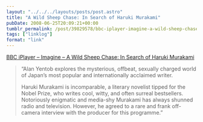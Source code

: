 ```yaml
---
layout: "../../../layouts/posts/post.astro"
title: "A Wild Sheep Chase: In Search of Haruki Murakami"
pubDate: 2008-06-25T20:09:21+00:00
tumblr_permalink: /post/39829578/bbc-iplayer-imagine-a-wild-sheep-chase-in
tags: ["linklog"]
format: "link"
---
```


[BBC iPlayer &#8211; Imagine &#8211; A Wild Sheep Chase: In Search of Haruki Murakami][1]

> &ldquo;Alan Yentob explores the mysterious, offbeat, sexually charged world of Japan&rsquo;s most popular and internationally acclaimed writer.
>
> Haruki Murakami is incomparable, a literary novelist tipped for the Nobel Prize, who writes cool, witty, and often surreal bestsellers. Notoriously enigmatic and media-shy Murakami has always shunned radio and television. However, he agreed to a rare and frank off-camera interview with the producer for this programme.&rdquo;

[1]: https://www.bbc.co.uk/programmes/b00ck232
